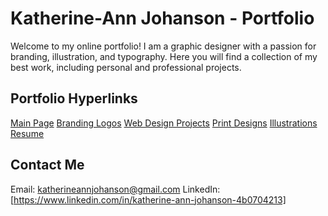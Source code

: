 # Katherine-Ann Johanson - Portfolio

Welcome to my online portfolio! I am a graphic designer with a passion for branding, illustration, and typography. Here you will find a collection of my best work, including personal and professional projects.

## Portfolio Hyperlinks

[Main Page](https://github.com/kjoh7/Portfolio)
[Branding Logos](https://github.com/kjoh7/Portfolio/Logos)
[Web Design Projects](https://github.com/kjoh7/Portfolio/Web-Design)
[Print Designs]([https://github.com/kjoh7/Portfolio/Print-Designs)
[Illustrations]([https://github.com/kjoh7/Portfolio/Illustrations)
[Resume](https://github.com/kjoh7/Portfolio/Resume)

## Contact Me

Email: katherineannjohanson@gmail.com
LinkedIn: [https://www.linkedin.com/in/katherine-ann-johanson-4b0704213]
